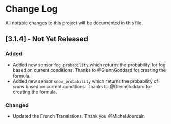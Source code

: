 # Change Log

All notable changes to this project will be documented in this file.

## [3.1.4] - Not Yet Released

### Added

- Added new sensor `fog_probability` which returns the probability for fog based on current conditions. Thanks to @GlennGoddard for creating the formula.
- Added new sensor `snow_probability` which returns the probability of snow based on current conditions. Thanks to @GlennGoddard for creating the formula.

### Changed

- Updated the French Translations. Thank you @MichelJourdain
